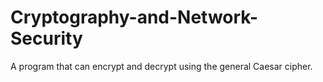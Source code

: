 # Cryptography-and-Network-Security
A program that can encrypt and decrypt using the general Caesar cipher.
